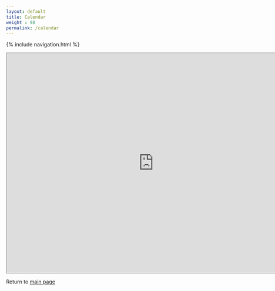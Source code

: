 ```yaml
---
layout: default
title: Calendar
weight : 98
permalink: /calendar
---
```

{% include navigation.html %}

<iframe src="https://calendar.google.com/calendar/embed?height=600&wkst=1&bgcolor=%23B39DDB&ctz=America%2FChicago&title=Upcoming%20FAIROS%20Events&src=Y2U1NzRhZTM5Y2JhOTMyNDIyZDAzNjA1MzFlZDE1OGI0ZmQ4MjdiMDY1YmE3Yjk1YjMxNTk1MWVjYTYwNDVlOEBncm91cC5jYWxlbmRhci5nb29nbGUuY29t&color=%238E24AA" style="border:solid 1px #777" width="800" height="600" frameborder="0" scrolling="no"></iframe>

Return to [main page](home.md)
